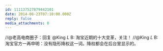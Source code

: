 ```yaml
---
id: 111137527879442101
date: 2014-06-23T07:10:00.000Z
reply: false
media_attachments: 0
---
```


//@老高电商圈子：回复 @King _L_ B: 淘宝近期的十大变革，关注！ //@King _L_ B:淘宝官方一再申明：没有隐形降权这一词。降权都会在后台里显示的。

